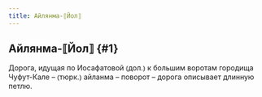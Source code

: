 ```yaml
---
title: Айлянма-⟦Йол⟧
---
```

## Айлянма-⟦Йол⟧ {#1}

Дорога, идущая по Иосафатовой ⦅дол.⦆ к большим воротам городища Чуфут-Кале – ⦅тюрк.⦆ айланма – поворот – дорога описывает длинную петлю.
